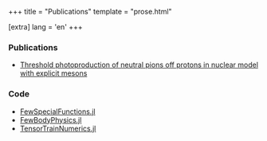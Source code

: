 +++
title = "Publications"
template = "prose.html"

[extra]
lang = 'en'
+++

### Publications

- [Threshold photoproduction of neutral pions off protons in nuclear model with explicit mesons](https://link.springer.com/article/10.1007/s00601-022-01783-9)

### Code

- [FewSpecialFunctions.jl](https://github.com/MartinMikkelsen/FewSpecialFunctions.jl)
- [FewBodyPhysics.jl](https://github.com/MartinMikkelsen/FewBodyPhysics.jl)
- [TensorTrainNumerics.jl](https://github.com/MartinMikkelsen/TensorTrainNumerics.jl)